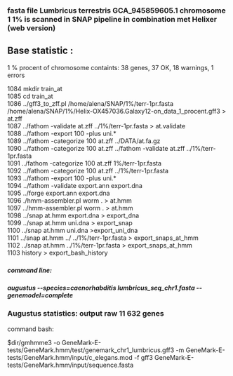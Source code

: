 


### fasta file  Lumbricus terrestris GCA_945859605.1  chromosome 1 1% is scanned in SNAP pipeline in combination met Helixer (web version)
## Base statistic : 
1 % procent of chromosome containts:   38 genes, 37 OK, 18 warnings, 1 errors



 1084  mkdir train_at <br />
 1085  cd train_at<br />
 1086  ../gff3_to_zff.pl     /home/alena/SNAP/1%/terr-1pr.fasta   /home/alena/SNAP/1%/Helix-OX457036.Galaxy12-on_data_1_procent.gff3   > at.zff <br />
 1087  ../fathom -validate at.zff ../1%/terr-1pr.fasta    > at.validate <br />
 1088  ../fathom -export 100 -plus uni.* <br />
 1089  ../fathom -categorize 100 at.zff ../DATA/at.fa.gz <br />
 1090  ../fathom -categorize 100 at.zff ../fathom -validate at.zff ../1%/terr-1pr.fasta <br />
 1091  ../fathom -categorize 100 at.zff   1%/terr-1pr.fasta <br />
 1092  ../fathom -categorize 100 at.zff  ../1%/terr-1pr.fasta <br />
 1093  ../fathom -export 100 -plus uni.*  <br />
 1094  ../fathom -validate export.ann export.dna  <br />
 1095  ../forge export.ann export.dna  <br />
 1096  ./hmm-assembler.pl worm . > at.hmm  <br />
 1097  ../hmm-assembler.pl worm . > at.hmm  <br />
 1098  ../snap at.hmm export.dna > export_dna  <br />
 1099  ../snap at.hmm uni.dna > export_snap  <br />
 1100  ../snap at.hmm uni.dna >export_uni_dna  <br />
 1101  ../snap at.hmm ../  ../1%/terr-1pr.fasta  > export_snaps_at_hmm  <br />
 1102  ../snap at.hmm  ../1%/terr-1pr.fasta  > export_snaps_at_hmm <br />
 1103  history > export_bash_history  <br />



###
##### command line:
##### augustus --species=caenorhabditis lumbricus_seq_chr1.fasta --genemodel=complete
### Augustus statistics:   output raw 11 632 genes


command bash:

$dir/gmhmme3  -o GeneMark-E-tests/GeneMark.hmm/test/genemark_chr1_lumbricus.gff3  -m GeneMark-E-tests/GeneMark.hmm/input/c_elegans.mod  -f gff3  GeneMark-E-tests/GeneMark.hmm/input/sequence.fasta


